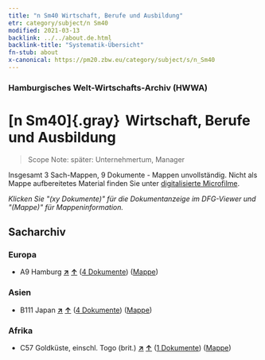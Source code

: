```yaml
---
title: "n Sm40 Wirtschaft, Berufe und Ausbildung"
etr: category/subject/n Sm40
modified: 2021-03-13
backlink: ../../about.de.html
backlink-title: "Systematik-Übersicht"
fn-stub: about
x-canonical: https://pm20.zbw.eu/category/subject/s/n_Sm40
---
```


### Hamburgisches Welt-Wirtschafts-Archiv (HWWA)
# [n Sm40]{.gray}&#8201; Wirtschaft, Berufe und Ausbildung&#160; 


> Scope Note: später:  Unternehmertum, Manager



Insgesamt 3 Sach-Mappen, 9 Dokumente - Mappen unvollständig.
Nicht als Mappe aufbereitetes Material finden Sie unter [digitalisierte Microfilme](/film/h1_sh.de.html).

_Klicken Sie "(xy Dokumente)" für die Dokumentanzeige im DFG-Viewer und "(Mappe)" für Mappeninformation._

## Sacharchiv




### Europa

- A9 Hamburg [**&nearr;**](../../../geo/i/140905/about.de.html "Hamburg (alle Mappen)") [**&uarr;**](../../../geo/about.de.html#A9 "Ländersystematik") (<a href="https://pm20.zbw.eu/dfgview/sh/140905,187252" title="über: Hamburg : Wirtschaft, Berufe und Ausbildung" target="_blank">4 Dokumente</a>) ([Mappe](../../../../folder/sh/1409xx/140905/1872xx/187252/about.de.html))

### Asien

- B111 Japan [**&nearr;**](../../../geo/i/141272/about.de.html "Japan (alle Mappen)") [**&uarr;**](../../../geo/about.de.html#B111 "Ländersystematik") (<a href="https://pm20.zbw.eu/dfgview/sh/141272,187252" title="über: Japan : Wirtschaft, Berufe und Ausbildung" target="_blank">4 Dokumente</a>) ([Mappe](../../../../folder/sh/1412xx/141272/1872xx/187252/about.de.html))

### Afrika

- C57 Goldküste, einschl. Togo (brit.) [**&nearr;**](../../../geo/i/141406/about.de.html "Goldküste, einschl. Togo (brit.) (alle Mappen)") [**&uarr;**](../../../geo/about.de.html#C57 "Ländersystematik") (<a href="https://pm20.zbw.eu/dfgview/sh/141406,187252" title="über: Goldküste, einschl. Togo (brit.) : Wirtschaft, Berufe und Ausbildung" target="_blank">1 Dokumente</a>) ([Mappe](../../../../folder/sh/1414xx/141406/1872xx/187252/about.de.html))


